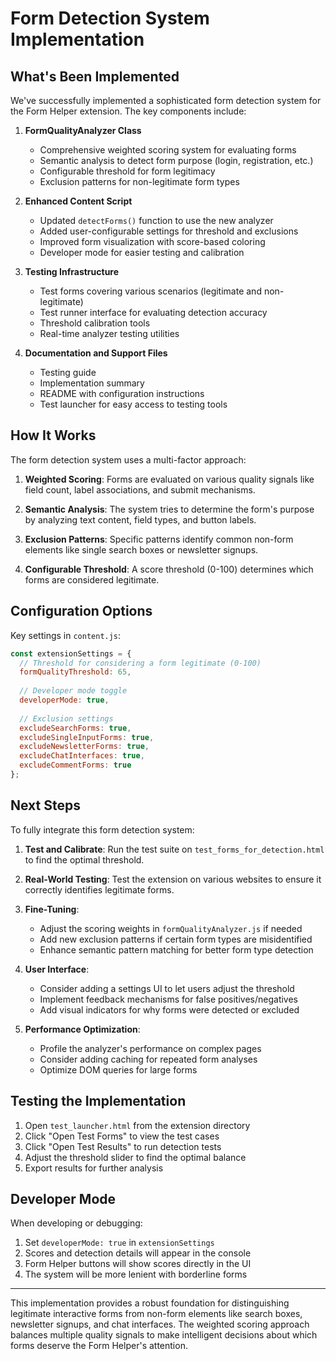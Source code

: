 # Form Detection System Implementation

## What's Been Implemented

We've successfully implemented a sophisticated form detection system for the Form Helper extension. The key components include:

1. **FormQualityAnalyzer Class**
   - Comprehensive weighted scoring system for evaluating forms
   - Semantic analysis to detect form purpose (login, registration, etc.)
   - Configurable threshold for form legitimacy
   - Exclusion patterns for non-legitimate form types

2. **Enhanced Content Script**
   - Updated `detectForms()` function to use the new analyzer
   - Added user-configurable settings for threshold and exclusions
   - Improved form visualization with score-based coloring
   - Developer mode for easier testing and calibration

3. **Testing Infrastructure**
   - Test forms covering various scenarios (legitimate and non-legitimate)
   - Test runner interface for evaluating detection accuracy
   - Threshold calibration tools
   - Real-time analyzer testing utilities

4. **Documentation and Support Files**
   - Testing guide
   - Implementation summary
   - README with configuration instructions
   - Test launcher for easy access to testing tools

## How It Works

The form detection system uses a multi-factor approach:

1. **Weighted Scoring**: Forms are evaluated on various quality signals like field count, label associations, and submit mechanisms.

2. **Semantic Analysis**: The system tries to determine the form's purpose by analyzing text content, field types, and button labels.

3. **Exclusion Patterns**: Specific patterns identify common non-form elements like single search boxes or newsletter signups.

4. **Configurable Threshold**: A score threshold (0-100) determines which forms are considered legitimate.

## Configuration Options

Key settings in `content.js`:

```javascript
const extensionSettings = {
  // Threshold for considering a form legitimate (0-100)
  formQualityThreshold: 65,
  
  // Developer mode toggle
  developerMode: true,
  
  // Exclusion settings
  excludeSearchForms: true,
  excludeSingleInputForms: true,
  excludeNewsletterForms: true,
  excludeChatInterfaces: true,
  excludeCommentForms: true
};
```

## Next Steps

To fully integrate this form detection system:

1. **Test and Calibrate**: Run the test suite on `test_forms_for_detection.html` to find the optimal threshold.

2. **Real-World Testing**: Test the extension on various websites to ensure it correctly identifies legitimate forms.

3. **Fine-Tuning**:
   - Adjust the scoring weights in `formQualityAnalyzer.js` if needed
   - Add new exclusion patterns if certain form types are misidentified
   - Enhance semantic pattern matching for better form type detection

4. **User Interface**:
   - Consider adding a settings UI to let users adjust the threshold
   - Implement feedback mechanisms for false positives/negatives
   - Add visual indicators for why forms were detected or excluded

5. **Performance Optimization**:
   - Profile the analyzer's performance on complex pages
   - Consider adding caching for repeated form analyses
   - Optimize DOM queries for large forms

## Testing the Implementation

1. Open `test_launcher.html` from the extension directory
2. Click "Open Test Forms" to view the test cases
3. Click "Open Test Results" to run detection tests
4. Adjust the threshold slider to find the optimal balance
5. Export results for further analysis

## Developer Mode

When developing or debugging:

1. Set `developerMode: true` in `extensionSettings`
2. Scores and detection details will appear in the console
3. Form Helper buttons will show scores directly in the UI
4. The system will be more lenient with borderline forms

---

This implementation provides a robust foundation for distinguishing legitimate interactive forms from non-form elements like search boxes, newsletter signups, and chat interfaces. The weighted scoring approach balances multiple quality signals to make intelligent decisions about which forms deserve the Form Helper's attention.
